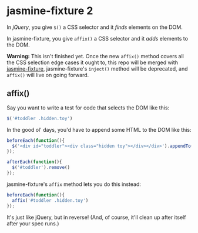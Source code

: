 # jasmine-fixture 2

In *jQuery*, you give `$()` a CSS selector and it *finds* elements on the DOM.

In jasmine-fixture, you give `affix()` a CSS selector and it *adds* elements to the DOM.

**Warning:** This isn't finished yet. Once the new `affix()` method covers all the CSS selection edge cases it ought to, this repo will be merged with [jasmine-fixture](https://github.com/searls/jasmine-fixture), jasmine-fixture's `inject()` method will be deprecated, and `affix()` will live on going forward.

## affix()

Say you want to write a test for code that selects the DOM like this:

``` javascript
$('#toddler .hidden.toy')
```

In the good ol' days, you'd have to append some HTML to the DOM like this:

``` javascript
beforeEach(function(){
  $('<div id="toddler"><div class="hidden toy"></div></div>').appendTo('body');
});

afterEach(function(){
  $('#toddler').remove()
});
```

jasmine-fixture's `affix` method lets you do this instead:

``` javascript
beforeEach(function(){
  affix('#toddler .hidden.toy')
});

```

It's just like jQuery, but in reverse! (And, of course, it'll clean up after itself after your spec runs.)
